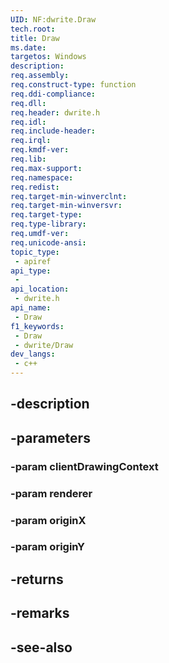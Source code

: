 ```yaml
---
UID: NF:dwrite.Draw
tech.root: 
title: Draw
ms.date: 
targetos: Windows
description: 
req.assembly: 
req.construct-type: function
req.ddi-compliance: 
req.dll: 
req.header: dwrite.h
req.idl: 
req.include-header: 
req.irql: 
req.kmdf-ver: 
req.lib: 
req.max-support: 
req.namespace: 
req.redist: 
req.target-min-winverclnt: 
req.target-min-winversvr: 
req.target-type: 
req.type-library: 
req.umdf-ver: 
req.unicode-ansi: 
topic_type:
 - apiref
api_type:
 - 
api_location:
 - dwrite.h
api_name:
 - Draw
f1_keywords:
 - Draw
 - dwrite/Draw
dev_langs:
 - c++
---
```


## -description

## -parameters

### -param clientDrawingContext

### -param renderer

### -param originX

### -param originY

## -returns

## -remarks

## -see-also

